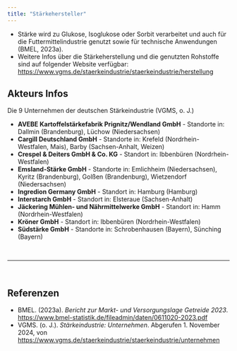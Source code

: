 ```yaml
---
title: "Stärkehersteller"
---
```





- Stärke wird zu Glukose, Isoglukose oder Sorbit verarbeitet und auch für die Futtermittelindustrie genutzt sowie für technische Anwendungen (BMEL, 2023a).
- Weitere Infos über die Stärkeherstellung und die genutzten Rohstoffe sind auf folgender Website verfügbar: <https://www.vgms.de/staerkeindustrie/staerkeindustrie/herstellung> 


## Akteurs Infos
Die 9 Unternehmen der deutschen Stärkeindustrie (VGMS, o. J.)

- **AVEBE Kartoffelstärkefabrik Prignitz/Wendland GmbH** - Standorte in: Dallmin (Brandenburg), Lüchow (Niedersachsen)
- **Cargill Deutschland GmbH** - Standorte in: Krefeld (Nordrhein-Westfalen, Mais), Barby (Sachsen-Anhalt, Weizen)
- **Crespel & Deiters GmbH & Co. KG** - Standort in: Ibbenbüren (Nordrhein-Westfalen)
- **Emsland-Stärke GmbH** - Standorte in: Emlichheim (Niedersachsen), Kyritz (Brandenburg), Golßen (Brandenburg), Wietzendorf (Niedersachsen)
- **Ingredion Germany GmbH** - Standort in: Hamburg (Hamburg)
- **Interstarch GmbH** - Standort in: Elsteraue (Sachsen-Anhalt)
- **Jäckering Mühlen- und Nährmittelwerke GmbH** - Standort in: Hamm (Nordrhein-Westfalen)
- **Kröner GmbH** - Standort in: Ibbenbüren (Nordrhein-Westfalen)
- **Südstärke GmbH** - Standorte in: Schrobenhausen (Bayern), Sünching (Bayern)


<br>

---

<br> 

## Referenzen
- BMEL. (2023a). *Bericht zur Markt- und Versorgungslage Getreide 2023*. <https://www.bmel-statistik.de/fileadmin/daten/0611020-2023.pdf>
- VGMS. (o. J.). *Stärkeindustrie: Unternehmen*. Abgerufen 1. November 2024, von <https://www.vgms.de/staerkeindustrie/staerkeindustrie/unternehmen>


